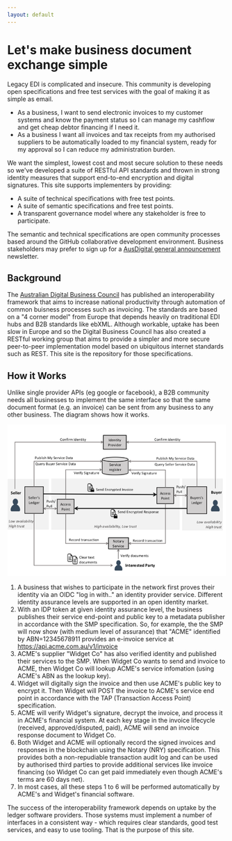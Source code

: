```yaml
---
layout: default
---
```

# Let's make business document exchange simple

Legacy EDI is complicated and insecure. This community is developing open specifications and free test services with the goal of making it as simple as email.

 * As a business, I want to send electronic invoices to my customer systems and know the payment status so I can manage my cashflow and get cheap debtor financing if I need it.
 * As a business I want all invoices and tax receipts from my authorised suppliers to be automatically loaded to my financial system, ready for my approval so I can reduce my administration burden.

We want the simplest, lowest cost and most secure solution to these needs so we've developed a suite of RESTful API standards and thrown in strong identity measures that support end-to-end encryption and digital signatures.  This site supports implementers by providing:

 * A suite of technical specifications with free test points.
 * A suite of semantic specifications and free test points.
 * A transparent governance model where any stakeholder is free to participate.

The semantic and technical specifications are open community processes based around the GitHub collaborative development environment. Business stakeholders may prefer to sign up for a <a href="http://eepurl.com/ctZ6hf">AusDigital general announcement</a> newsletter.


## Background

The [Australian Digital Business Council](http://digitalbusinesscouncil.com.au/) has published an interoperability framework that aims to increase national productivity through automation of common buisness processes such as invoicing. The standards are based on a "4 corner model" from Europe that depends heavily on traditional EDI hubs and B2B standards like ebXML. Although workable, uptake has been slow in Europe and so the Digital Business Council has also created a RESTful working group that aims to provide a simpler and more secure peer-to-peer implementation model based on ubiquitous internet standards such as REST.  This site is the repository for those specifications. 

## How it Works 

Unlike single provider APIs (eg google or facebook), a B2B community needs all businesses to implement the same interface so that the same document format (e.g. an invoice) can be sent from any business to any other business. The diagram shows how it works.

![Framework Diagram](images/AusDigitalHomepage.png)

1. A business that wishes to participate in the network first proves their identity via an OIDC "log in with.." an identity provider service.  Different identity assurance levels are supported in an open identity market.  
2. With an IDP token at given identity assurance level, the business publishes their service end-point and public key to a metadata publisher in accordance with the SMP specification.  So, for example, the the SMP will now show (with medium level of assurance) that "ACME" identified by ABN=12345678911 provides an e-invoice service at https://api.acme.com.au/v1/invoice 
3. ACME's supplier "Widget Co" has also verified identity and published their services to the SMP. When Widget Co wants to send and invoice to ACME, then Widget Co will lookup ACME's service infomation (using ACME's ABN as the lookup key).
4. Widget will digitally sign the invoice and then use ACME's public key to encrypt it.  Then Widget will POST the invoice to ACME's service end point in accordance with the TAP (Transaction Access Point) specification.
5. ACME will verify Widget's signature, decrypt the invoice, and process it in ACME's financial system.  At each key stage in the invoice lifecycle (received, approved/disputed, paid), ACME will send an invoice response document to Widget Co.
6. Both Widget and ACME will optionally record the signed invoices and responses in the blockchain using the Notary (NRY) specification.  This provides both a non-repudiable transaction audit log and can be used by authorised third parties to provide additional services like invoice financing (so Widget Co can get paid immediately even though ACME's terms are 60 days net). 
7. In most cases, all these steps 1 to 6 will be performed automatically by ACME's and Widget's financial software.  

The success of the interoperability framework depends on uptake by the ledger software providers. Those systems must implement a number of interfaces in a consistent way - which requires clear standards, good test services, and easy to use tooling.  That is the purpose of this site.
